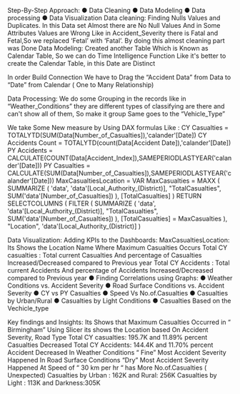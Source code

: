Step-By-Step Approach:
● Data Cleaning
● Data Modeling
● Data processing
● Data Visualization
Data cleaning:
Finding Nulls Values and Duplicates. In this Data set Almost there are No Null Values
And in Some Attributes Values are Wrong Like in Accident_Severity there is Fatal and
Fetal,So we replaced ‘Fetal’ with ‘Fatal’. By doing this almost cleaning part was Done
Data Modeling:
Created another Table Which is Known as Calendar Table, So we can do Time
Intelligence Function Like it's better to create the Calendar Table, in this Date are
Distinct

In order Build Connection We have to Drag the “Accident Data” from Data to “Date”
from Calendar ( One to Many Relationship)

Data Processing:
We do some Grouping in the records like in “Weather_Conditions” they are different
types of classifying are there and can't show all of them, So make it group
Same goes to the “Vehicle_Type”

We take Some New measure by Using DAX formulas Like :
CY Casualties = TOTALYTD(SUM(Data[Number_of_Casualties]),'calander'[Date])
CY Accidents Count = TOTALYTD(count(Data[Accident Date]),'calander'[Date])
PY Accidents =
CALCULATE(COUNT(Data[Accident_Index]),SAMEPERIODLASTYEAR('calander'[Date]))
PY Casualties =
CALCULATE(SUM(Data[Number_of_Casualties]),SAMEPERIODLASTYEAR('calander'[Date]))
MaxCasualtiesLocation =
VAR MaxCasualties =
MAXX (
SUMMARIZE (
'data',
'data'[Local_Authority_(District)],
"TotalCasualties", SUM('data'[Number_of_Casualties])
),
[TotalCasualties]
)
RETURN
SELECTCOLUMNS (
FILTER (
SUMMARIZE (
'data',
'data'[Local_Authority_(District)],
"TotalCasualties", SUM('data'[Number_of_Casualties])
),
[TotalCasualties] = MaxCasualties
),
"Location", 'data'[Local_Authority_(District)]
)

Data Visualization:
Adding KPIs to the Dashboards:
MaxCasualtiesLocation: Its Shows the Location Name Where Maximum
Casualties Occurs
Total CY casualties : Total current Casualties And percentage of Casualties
Increased/Decreased compared to Previous year
Total CY Accidents : Total current Accidents And percentage of Accidents
Increased/Decreased compared to Previous year
● Finding Correlations using Graphs:
● Weather Conditions vs. Accident Severity
● Road Surface Conditions vs. Accident Severity
● CY vs PY Casualties
● Speed Vs No.of.Casualties
● Casualties by Urban/Rural
● Casualties by Light Conditions
● Casualties Based on the Vechicle_type

Key findings and Insights:
Its Shows that Maximum Casualties Occurred in “ Birmingham” Using Slicer its shows
the Location based On Accident Severity, Road Type
Total CY casualties: 195.7K and 11.89% percent Casualties Decreased
Total CY Accidents: 144.4K and 11.70% percent Accident Decreased
In Weather Conditions “ Fine” Most Accident Severity Happened
In Road Surface Conditions “Dry” Most Accident Severity Happened
At Speed of “ 30 km per hr “ has More No.of.Casualties ( Unexpected)
Casualties by Urban : 162K and Rural: 256K
Casualties by Light : 113K and Darkness:305K
